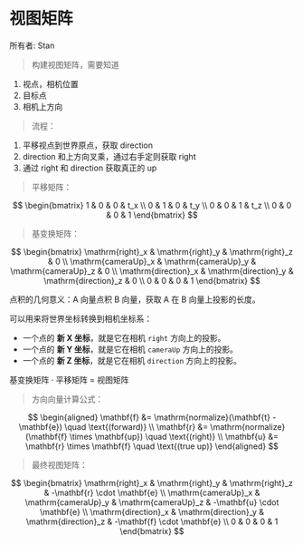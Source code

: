 # 视图矩阵

所有者: Stan

> 构建视图矩阵，需要知道
>
1. 视点，相机位置
2. 目标点
3. 相机上方向

> 流程：
>
1. 平移视点到世界原点，获取 direction
2. direction 和上方向叉乘，通过右手定则获取 right
3. 通过 right 和 direction 获取真正的 up

> 平移矩阵：

$$
\begin{bmatrix}
1 & 0 & 0 & t_x \\
0 & 1 & 0 & t_y \\
0 & 0 & 1 & t_z \\
0 & 0 & 0 & 1
\end{bmatrix}
$$

> 基变换矩阵：

$$
\begin{bmatrix}
\mathrm{right}_x & \mathrm{right}_y & \mathrm{right}_z & 0 \\
\mathrm{cameraUp}_x & \mathrm{cameraUp}_y & \mathrm{cameraUp}_z & 0 \\
\mathrm{direction}_x & \mathrm{direction}_y & \mathrm{direction}_z & 0 \\
0 & 0 & 0 & 1
\end{bmatrix}
$$

点积的几何意义：A 向量点积 B 向量，获取 A 在 B 向量上投影的长度。

可以用来将世界坐标转换到相机坐标系：

- 一个点的 **新 X 坐标**，就是它在相机 `right` 方向上的投影。
- 一个点的 **新 Y 坐标**，就是它在相机 `cameraUp` 方向上的投影。
- 一个点的 **新 Z 坐标**，就是它在相机 `direction` 方向上的投影。

基变换矩阵 · 平移矩阵 = 视图矩阵

> 方向向量计算公式：

$$
\begin{aligned}
\mathbf{f} &= \mathrm{normalize}(\mathbf{t} - \mathbf{e}) \quad \text{(forward)} \\
\mathbf{r} &= \mathrm{normalize}(\mathbf{f} \times \mathbf{up}) \quad \text{(right)} \\
\mathbf{u} &= \mathbf{r} \times \mathbf{f} \quad \text{(true up)}
\end{aligned}
$$

> 最终视图矩阵：

$$
\begin{bmatrix}
\mathrm{right}_x & \mathrm{right}_y & \mathrm{right}_z & -\mathbf{r} \cdot \mathbf{e} \\
\mathrm{cameraUp}_x & \mathrm{cameraUp}_y & \mathrm{cameraUp}_z & -\mathbf{u} \cdot \mathbf{e} \\
\mathrm{direction}_x & \mathrm{direction}_y & \mathrm{direction}_z & -\mathbf{f} \cdot \mathbf{e} \\
0 & 0 & 0 & 1
\end{bmatrix}
$$
